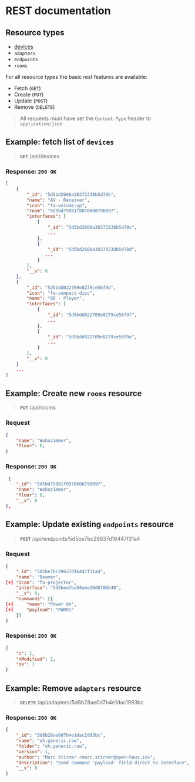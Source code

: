 # REST documentation

## Resource types
- [devices](./api.devices.md)
- `adapters`
- `endpoints`
- `rooms`

For all resource types the basic rest features are available:
- Fetch (`GET`)
- Create (`PUT`)
- Update (`POST`)
- Remove (`DELETE`)

> All requests must have set the `Content-Type` header to `application/json`

## Example: fetch list of `devices`
> **`GET`** /api/devices

### Response: `200 OK`
```json
[
    {
        "_id": "5d5bd2608a38373238b5d70b",
        "name": "AV - Receiver",
        "icon": "fa-volume-up",
        "room": "5d5bd75081f0870608796097",
        "interfaces": [
            {
                "_id": "5d5bd2608a38373238b5d70c",
                ...
            },
            {
                "_id": "5d5bd2608a38373238b5d70d",
               ...
            }
        ],
        "__v": 0
    },
    {
        "_id": "5d5bdd022709e8279ce56f9d",
        "icon": "fa-compact-disc",
        "name": "BD - Player",
        "interfaces": [
            {
                "_id": "5d5bdd022709e8279ce56f9f",
                ...
            },
            {
                "_id": "5d5bdd022709e8279ce56f9e",
                ...
            }
        ],
        "__v": 0
    }
    ...
]
```

## Example: Create new `rooms` resource
> **`PUT`** /api/rooms

### Request
```json
{
    "name": "Wohnzimmer",
    "floor": 0,
}
```

### Response: `200 OK`
```json
 {
    "_id": "5d5bd75081f0870608796097",
    "name": "Wohnzimmer",
    "floor": 0,
    "__v": 0
},
```

## Example: Update existing `endpoints` resource
> **`POST`** /api/endpoints/5d5be7bc29637d16447f31a4

### Request
```json
{
    "_id": "5d5be7bc29637d16447f31a4",
    "name": "Beamer",
[+] "icon": "fa-projector",   
    "interface": "5d5bea7ba58aee10d0f06b40",
    "__v": 0,
    "commands": [{
[+]     "name": "Power On",
[+]     "payload": "PWR01"       
    }]
}
```

### Response: `200 OK`
```json
{
    "n": 1,
    "nModified": 1,
    "ok": 1
}
```

## Example: Remove `adapters` resource
> **`DELETE`** /api/adapters/5d8b28ae0d7b4e1dac1993bc

### Response: `200 OK`
```json
{
    "_id": "5d8b28ae0d7b4e1dac1993bc",
    "name": "oh.generic.raw",
    "folder": "oh.generic.raw",
    "version": 1,
    "author": "Marc Stirner <marc.stirner@open-haus.io>",
    "description": "Send command 'payload' field direct to interface",
    "__v": 0
}
```